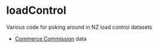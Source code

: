 # loadControl
Various code for poking around in NZ load control datasets

 * [Commerce Commission](https://cfsotago.github.io/loadControl/comComData.html) data
